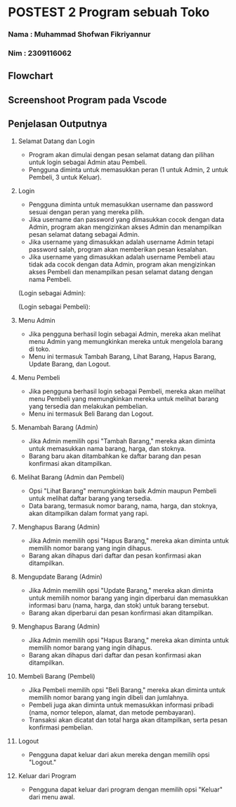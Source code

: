 # POSTEST 2 Program sebuah Toko


### Nama : Muhammad Shofwan Fikriyannur
### Nim  : 2309116062


## Flowchart




## Screenshoot Program pada Vscode





## Penjelasan Outputnya  
1. Selamat Datang dan Login
    - Program akan dimulai dengan pesan selamat datang dan pilihan untuk login sebagai Admin atau Pembeli.
    - Pengguna diminta untuk memasukkan peran (1 untuk Admin, 2 untuk Pembeli, 3 untuk Keluar).

2. Login
    - Pengguna diminta untuk memasukkan username dan password sesuai dengan peran yang mereka pilih.
    - Jika username dan password yang dimasukkan cocok dengan data Admin, program akan mengizinkan akses Admin dan menampilkan pesan selamat datang sebagai Admin.
    - Jika username yang dimasukkan adalah username Admin tetapi password salah, program akan memberikan pesan kesalahan.
    - Jika username yang dimasukkan adalah username Pembeli atau tidak ada cocok dengan data Admin, program akan mengizinkan akses Pembeli dan menampilkan pesan selamat datang dengan           nama Pembeli.

   (Login sebagai Admin):
   
   (Login sebagai Pembeli):

3. Menu Admin
    - Jika pengguna berhasil login sebagai Admin, mereka akan melihat menu Admin yang memungkinkan mereka untuk mengelola barang di toko.
    - Menu ini termasuk Tambah Barang, Lihat Barang, Hapus Barang, Update Barang, dan Logout.
  

4. Menu Pembeli
    - Jika pengguna berhasil login sebagai Pembeli, mereka akan melihat menu Pembeli yang memungkinkan mereka untuk melihat barang yang tersedia dan melakukan pembelian.
    - Menu ini termasuk Beli Barang dan Logout.
  
5. Menambah Barang (Admin)
    - Jika Admin memilih opsi "Tambah Barang," mereka akan diminta untuk memasukkan nama barang, harga, dan stoknya.
    - Barang baru akan ditambahkan ke daftar barang dan pesan konfirmasi akan ditampilkan.

6. Melihat Barang (Admin dan Pembeli)
    - Opsi "Lihat Barang" memungkinkan baik Admin maupun Pembeli untuk melihat daftar barang yang tersedia.
    - Data barang, termasuk nomor barang, nama, harga, dan stoknya, akan ditampilkan dalam format yang rapi.
  
7. Menghapus Barang (Admin)
    - Jika Admin memilih opsi "Hapus Barang," mereka akan diminta untuk memilih nomor barang yang ingin dihapus.
    - Barang akan dihapus dari daftar dan pesan konfirmasi akan ditampilkan.

8. Mengupdate Barang (Admin)
    - Jika Admin memilih opsi "Update Barang," mereka akan diminta untuk memilih nomor barang yang ingin diperbarui dan memasukkan informasi baru (nama, harga, dan stok) untuk barang           tersebut.
    - Barang akan diperbarui dan pesan konfirmasi akan ditampilkan.

9. Menghapus Barang (Admin)
    - Jika Admin memilih opsi "Hapus Barang," mereka akan diminta untuk memilih nomor barang yang ingin dihapus.
    - Barang akan dihapus dari daftar dan pesan konfirmasi akan ditampilkan.
  
10. Membeli Barang (Pembeli)
    - Jika Pembeli memilih opsi "Beli Barang," mereka akan diminta untuk memilih nomor barang yang ingin dibeli dan jumlahnya.
    - Pembeli juga akan diminta untuk memasukkan informasi pribadi (nama, nomor telepon, alamat, dan metode pembayaran).
    - Transaksi akan dicatat dan total harga akan ditampilkan, serta pesan konfirmasi pembelian.

11. Logout
    - Pengguna dapat keluar dari akun mereka dengan memilih opsi "Logout."
   
12. Keluar dari Program
    - Pengguna dapat keluar dari program dengan memilih opsi "Keluar" dari menu awal.
